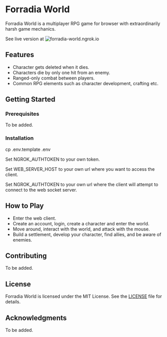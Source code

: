 # Forradia World

Forradia World is a multiplayer RPG game for browser with extraordinarily harsh game mechanics.

See live version at ![forradia-world.ngrok.io](https://forradia-world.ngrok.io)

<!-- ![Gameplay screenshot](screenshots/gameplay.png) -->

## Features

* Character gets deleted when it dies.
* Characters die by only one hit from an enemy.
* Ranged-only combat between players.
* Common RPG elements such as character development, crafting etc.

## Getting Started

### Prerequisites

To be added.
<!--* Windows 10, MacOS, or Linux
* [Unity 2021.3.6f1 or later](https://unity3d.com/get-unity/download)
* [Visual Studio 2019 or later](https://visualstudio.microsoft.com/downloads/)-->

### Installation

cp .env.template .env

Set NGROK_AUTHTOKEN to your own token.

Set WEB_SERVER_HOST to your own url where you want to access the client.

Set NGROK_AUTHTOKEN to your own url where the client will attempt to connect to the web socket server.
<!--1. Clone this repository to your local machine using: `git clone
https://github.com/yourusername/AdventureLand.git`
2. Open the project in Unity.
3. Build and run the game from the Unity Editor.-->

## How to Play

* Enter the web client.
* Create an account, login, create a character and enter the world.
* Move around, interact with the world, and attack with the mouse.
* Build a settlement, develop your character, find allies, and be aware of enemies.

## Contributing

To be added.
<!--We welcome contributions! Please see the [CONTRIBUTING.md](CONTRIBUTING.md)
for details on how to contribute to this project.-->

## License

Forradia World is licensed under the MIT License. See the
[LICENSE](LICENSE) file for details.

## Acknowledgments

To be added.
<!--* Game artwork by [Artist Name](Artist URL)
* Soundtracks composed by [Composer Name](Composer URL)-->
